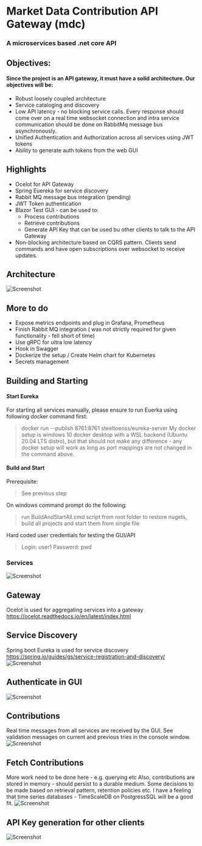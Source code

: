 # Market Data Contribution API Gateway (mdc)
### A microservices based .net core API

## Objectives:
#### Since the project is an API gateway, it must have a solid architecture. Our objectives will be:
* Robust loosely coupled architecture
* Service cataloging and discovery
* Low API latency - no blocking service calls. Every response should come over on a real time websocket connection and intra service communication should be done on RabbitMq message bus asynchronously.
* Unified Authentication and Authorization across all services using JWT tokens
* Ability to generate auth tokens from the web GUI

## Highlights
* Ocelot for API Gateway
* Spring Euereka for service discovery
* Rabbit MQ message bus integration (pending)
* JWT Token authentication
* Blazor Test GUI - can be used to:
  * Process contributions
  * Retrieve contributions
  * Generate API Key that can be used bu other clients to talk to the API Gateway
* Non-blocking architecture based on CQRS pattern. Clients send commands and have open subscriptions over websocket to receive updates.

## Architecture

![Screenshot](doc/Architecture.PNG)

## More to do
* Expose metrics endpoints and plug in Grafana, Prometheus
* Finish Rabbit MQ integration ( was not strictly required for given functionality - fell short of time)
* Use gRPC for ultra low latency
* Hook in Swagger
* Dockerize the setup / Create Helm chart for Kubernetes
* Secrets management

## Building and Starting 

#### Start Eureka

For starting all services manually, please ensure to run Euerka using following docker command first:
> docker run --publish 8761:8761 steeltoeoss/eureka-server
My docker setup is windows 10 docker desktop with a WSL backend (Ubuntu 20.04 LTS distro), but that should not make any difference - any docker setup will work as long as port mappings are not changed in the command above.

#### Build and Start

Prerequisite: 
> See previous step

On windows command prompt do the following:
> run BuildAndStartAll.cmd script from root folder to restore nugets, build all projects and start them from single file

Hard coded user credentials for testing the GUI/API
> Login: user1
> Password: pwd


### Services
![Screenshot](doc/services.PNG)

## Gateway
Ocelot is used for aggregating services into a gateway https://ocelot.readthedocs.io/en/latest/index.html

## Service Discovery
Spring boot Eureka is used for service discovery https://spring.io/guides/gs/service-registration-and-discovery/
![Screenshot](doc/servicediscovery.PNG)

## Authenticate in GUI
![Screenshot](doc/web0.PNG)

## Contributions
Real time messages from all services are received by the GUI. See validation messages on current and previous tries in the console window.
![Screenshot](doc/web1.PNG)

## Fetch Contributions
More work need to be done here - e.g. querying etc
Also, contributions are stored in memory - should persist to a durable medium. Some decisions to be made based on retrieval pattern, retention policies etc. I have a feeling that time series databases - TimeScaleDB on PostgressSQL will be a good fit.
![Screenshot](doc/web2.PNG)

## API Key generation for other clients
![Screenshot](doc/web3.PNG)

